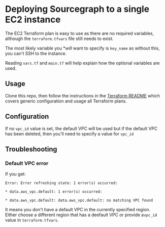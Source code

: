 # Deploying Sourcegraph to a single EC2 instance

The EC2 Terraform plan is easy to use as there are no required variables, although the `terraform.tfvars` file still needs to exist.

The most likely variable you **will* want to specify is `key_name` as without this, you can't SSH to the instance.

Reading `vars.tf` and `main.tf` will help explain how the optional variables are used. 

## Usage

Clone this repo, then follow the instructions in the  [Terraform README](../README.md) which covers generic configuration and usage all Terraform plans.

## Configuration

If no `vpc_id` value is set, the default VPC will be used but if the default VPC has been deleted, then you'll need to specify a value for `vpc_id`

## Troubleshooting

### Default VPC error

If you get:

```shell
Error: Error refreshing state: 1 error(s) occurred:

* data.aws_vpc.default: 1 error(s) occurred:

* data.aws_vpc.default: data.aws_vpc.default: no matching VPC found

```

It means you don't have a default VPC in the currently specified region. Either choose a different region that has a deefault VPC or provide a`vpc_id` value in `terraform.tfvars`.
